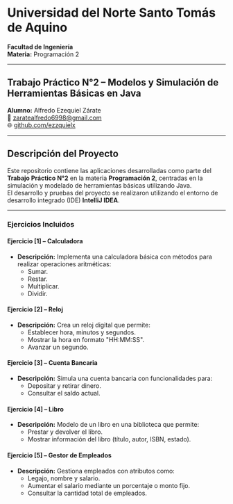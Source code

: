 # Universidad del Norte Santo Tomás de Aquino  
**Facultad de Ingeniería**  
**Materia:** Programación 2  

---

## Trabajo Práctico N°2 – Modelos y Simulación de Herramientas Básicas en Java

**Alumno:** Alfredo Ezequiel Zárate  
📧 [zaratealfredo6998@gmail.com](mailto:zaratealfredo6998@gmail.com)  
🌐 [github.com/ezzquielx](https://github.com/ezzquielx)  

---

## Descripción del Proyecto  
Este repositorio contiene las aplicaciones desarrolladas como parte del **Trabajo Práctico N°2** en la materia **Programación 2**, centradas en la simulación y modelado de herramientas básicas utilizando Java.  
El desarrollo y pruebas del proyecto se realizaron utilizando el entorno de desarrollo integrado (IDE) **IntelliJ IDEA**.  

---

### Ejercicios Incluidos  

#### **Ejercicio [1] – Calculadora**  
- **Descripción:** Implementa una calculadora básica con métodos para realizar operaciones aritméticas:  
  - Sumar.  
  - Restar.  
  - Multiplicar.  
  - Dividir.  

#### **Ejercicio [2] – Reloj**  
- **Descripción:** Crea un reloj digital que permite:  
  - Establecer hora, minutos y segundos.  
  - Mostrar la hora en formato "HH:MM:SS".  
  - Avanzar un segundo.  

#### **Ejercicio [3] – Cuenta Bancaria**  
- **Descripción:** Simula una cuenta bancaria con funcionalidades para:  
  - Depositar y retirar dinero.  
  - Consultar el saldo actual.  

#### **Ejercicio [4] – Libro**  
- **Descripción:** Modelo de un libro en una biblioteca que permite:  
  - Prestar y devolver el libro.  
  - Mostrar información del libro (título, autor, ISBN, estado).  

#### **Ejercicio [5] – Gestor de Empleados**  
- **Descripción:** Gestiona empleados con atributos como:  
  - Legajo, nombre y salario.  
  - Aumentar el salario mediante un porcentaje o monto fijo.  
  - Consultar la cantidad total de empleados.
